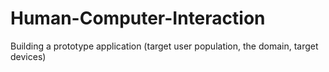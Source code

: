 # Human-Computer-Interaction
Building a prototype application (target user population, the domain, target devices)
